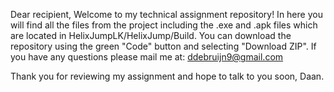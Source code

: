 Dear recipient,
Welcome to my technical assignment repository! In here you will find all the files from the project including the .exe and .apk files which are located in HelixJumpLK/HelixJump/Build. 
You can download the repository using the green "Code" button and selecting "Download ZIP".
If you have any questions please mail me at: ddebruijn9@gmail.com

Thank you for reviewing my assignment and hope to talk to you soon,
Daan.
